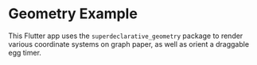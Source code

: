 # Geometry Example

This Flutter app uses the `superdeclarative_geometry` package to render various coordinate systems on graph paper, as well as orient a draggable egg timer.